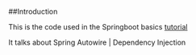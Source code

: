 ##Introduction 

This is the code used in the Springboot basics [tutorial](https://youtu.be/K43qyHJXmWI) 

It talks about Spring Autowire | Dependency Injection